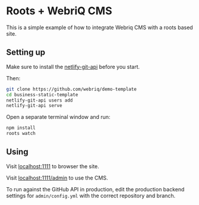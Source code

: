 # Roots + WebriQ CMS

This is a simple example of how to integrate Webriq CMS with a roots based site.

## Setting up

Make sure to install the [netlify-git-api](https://github.com/webriq/netlify-git-api) before you start.

Then:

```bash
git clone https://github.com/webriq/demo-template
cd business-static-template
netlify-git-api users add
netlify-git-api serve
```

Open a separate terminal window and run:

```bash
npm install
roots watch
```

## Using

Visit [localhost:1111](http://localhost:1111/) to browser the site.

Visit [localhost:1111/admin](http://localhost:1111/admin) to use the CMS.

To run against the GitHub API in production, edit the production backend settings for `admin/config.yml` with the correct repository and branch.
